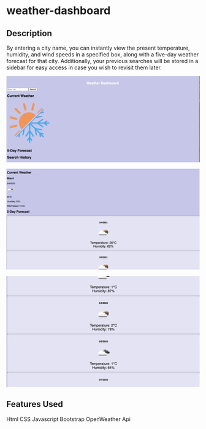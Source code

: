 # weather-dashboard

## Description

By entering a city name, you can instantly view the present temperature, humidity, and wind speeds in a specified box, along with a five-day weather forecast for that city. Additionally, your previous searches will be stored in a sidebar for easy access in case you wish to revisit them later.

![screenshot](./Assets/images/Screenshot%202023-03-04%20at%207.54.35%20PM.png)

![screenshot](./Assets/images/Screenshot%202023-03-04%20at%207.57.12%20PM.png)

![screenshot](./Assets/images/Screenshot%202023-03-04%20at%207.54.56%20PM.png)

## Features Used

Html
CSS
Javascript
Bootstrap
OpenWeather Api
